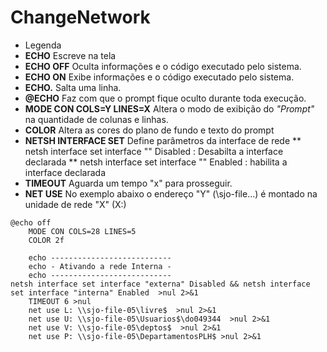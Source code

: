 # ChangeNetwork

* Legenda 
* **ECHO** Escreve na tela
* **ECHO OFF** Oculta informações e o código executado pelo sistema.
* **ECHO ON** Exibe informações e o código executado pelo sistema.
* **ECHO.** Salta uma linha.
* **@ECHO** Faz com que o prompt fique oculto durante toda execução.
* **MODE CON COLS=Y LINES=X** Altera o modo de exibição do _"Prompt"_ na quantidade de colunas e linhas.
* **COLOR** Altera as cores do plano de fundo e texto do prompt
* **NETSH INTERFACE SET** Define parâmetros da interface de rede
**  netsh interface set interface "<nome da interface>" Disabled : Desabilta a interface declarada
**  netsh interface set interface "<nome da interface>" Enabled  : habilita a interface declarada
* **TIMEOUT** Aguarda um tempo "x" para prosseguir.
* **NET USE** No exemplo abaixo o endereço "Y" (\\sjo-file...) é montado na unidade de rede "X" (X:)
	
```
@echo off 
	MODE CON COLS=28 LINES=5
	COLOR 2f

	echo ---------------------------
	echo - Ativando a rede Interna -
	echo ---------------------------
netsh interface set interface "externa" Disabled && netsh interface set interface "interna" Enabled  >nul 2>&1
	TIMEOUT 6 >nul
	net use L: \\sjo-file-05\livre$  >nul 2>&1
	net use U: \\sjo-file-05\Usuarios$\do049344  >nul 2>&1
	net use V: \\sjo-file-05\deptos$  >nul 2>&1
	net use P: \\sjo-file-05\DepartamentosPLH$ >nul 2>&1
```
